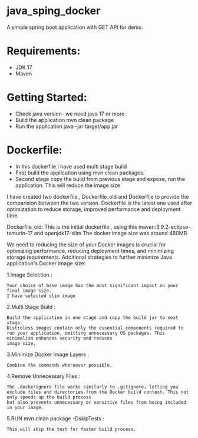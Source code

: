 # java_sping_docker 

A simple spring boot application with GET API for demo.

# Requirements:
* JDK 17
* Maven

# Getting Started:
* Check java version- we need java 17 or more
* Build the application
  mvn clean package
* Run the application
  java -jar target/app.jar

# Dockerfile:

* In this dockerfile I have used multi stage build
* First build the application using mvn clean packages.
* Second stage copy the build from previous stage and expose, run the application.
  This will reduce the image size

I have created two dockerfile , Dockerfile_old and Dockerfile to provide the comparision between the two version.
Dockerfile is the latest one used after optimization to reduce storage, improved performance and deployment time.

  Dockerfile_old:
  This is the initial dockerfile , using this maven:3.9.2-eclipse-temurin-17 and openjdk17-slim
  The docker image size was around 480MB

  We need to ​reducing the size of your Docker images is crucial for optimizing performance, reducing deployment times, and minimizing storage requirements.
  Additional strategies to further minimize Java application's Docker image size:​
  
  1.Image Selection :
  
    Your choice of base image has the most significant impact on your final image size.
    I have selected slim image
    
  2.Multi Stage Build :
  
    Build the application in one stage and copy the build jar to next stage.
    Distroless images contain only the essential components required to run your application, omitting unnecessary OS packages. This minimalism enhances security and reduces 
    image size.
    
  3.Minimize Docker Image Layers :
  
    Combine the commands whereever possible.
    
  4.Remove Unnecessary Files :
  
    The .dockerignore file works similarly to .gitignore, letting you exclude files and directories from the Docker build context. This not only speeds up the build process 
    but also prevents unnecessary or sensitive files from being included in your image.
    
  5.RUN mvn clean package -DskipTests :
  
    This will skip the test for faster build process.

  
